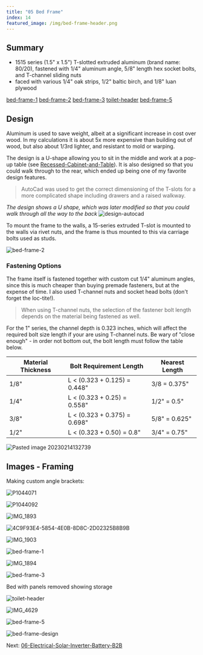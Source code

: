 ```yaml
---
title: "05 Bed Frame"
index: 14
featured_image: /img/bed-frame-header.png
---
```


## Summary
- 1515 series (1.5" x 1.5") T-slotted extruded aluminum (brand name: 80/20), fastened with 1/4" aluminum angle, 5/8" length hex socket bolts, and T-channel sliding nuts
- faced with various 1/4" oak strips, 1/2" baltic birch, and 1/8" luan plywood

[bed-frame-1](img/bed-frame-1.png)
[bed-frame-2](img/bed-frame-2.jpg)
[bed-frame-3](img/bed-frame-3.jpg)
[toilet-header](img/toilet-header.jpg)
[bed-frame-5](img/bed-frame-5.jpg)

## Design

Aluminum is used to save weight, albeit at a significant increase in cost over wood. In my calculations it is about 5x more expensive than building out of wood, but also about 1/3rd lighter, and resistant to mold or warping. 

The design is a U-shape allowing you to sit in the middle and work at a pop-up table (see [Recessed-Cabinet-and-Table](Recessed-Cabinet-and-Table.md)). It is  also designed so that you could walk through to the rear, which ended up being one of my favorite design features.

> AutoCad was used to get the correct dimensioning of the T-slots for a more complicated shape including drawers and a raised walkway.

_The design shows a U shape, which was later modified so that you could walk through all the way to the back_
![design-autocad](img/design-autocad.jpg)

To mount the frame to the walls, a 15-series extruded T-slot is mounted to the walls via rivet nuts, and the frame is thus mounted to this via carriage bolts used as studs. 

![bed-frame-2](img/bed-frame-2.jpg)

### Fastening Options

The frame itself is fastened together with custom cut 1/4" aluminum angles, since this is much cheaper than buying premade fasteners, but at the expense of time. I also used T-channel nuts and socket head bolts (don't forget the loc-tite!). 

> When using T-channel nuts, the selection of the fastener bolt length depends on the material being fastened as well. 

For the 1" series, the channel depth is 0.323 inches, which will affect the required bolt size length if your are using T-channel nuts. Be wary of "close enough" - in order not bottom out, the bolt length must follow the table below.

 | Material Thickness | Bolt Requirement Length         | Nearest Length |
 | ------------------ | ------------------------------- | -------------- |
 | 1/8"               | L < (0.323 + 0.125) = 0.448" | 3/8 = 0.375"  |
 | 1/4"               | L < (0.323 + 0.25) = 0.558" | 1/2" = 0.5"  |
 | 3/8"               | L < (0.323 + 0.375) = 0.698" | 5/8" = 0.625"  |
 | 1/2"               | L <  (0.323 + 0.50) = 0.8"      | 3/4" = 0.75"   |

![Pasted image 20230214132739](img/Pasted%20image%2020230214132739.png)

## Images - Framing

Making custom angle brackets:

![P1044071](img/P1044071.jpg)


![P1044092](img/P1044092.jpg)


![IMG_1893](img/IMG_1893.jpg)

![4C9F93E4-5854-4E0B-8D8C-2D02325B8B9B](img/4C9F93E4-5854-4E0B-8D8C-2D02325B8B9B.jpeg)

![IMG_1903](img/IMG_1903.jpg)


![bed-frame-1](img/bed-frame-1.png)

![IMG_1894](img/IMG_1894.jpg)

![bed-frame-3](img/bed-frame-3.jpg)


Bed with panels removed showing storage

![toilet-header](img/toilet-header.jpg)

![IMG_4629](img/IMG_4629.jpg)

	

![bed-frame-5](img/bed-frame-5.jpg)

![bed-frame-design](img/bed-frame-design.jpeg)

Next:  [06-Electrical-Solar-Inverter-Battery-B2B](06-Electrical-Solar-Inverter-Battery-B2B.md)

